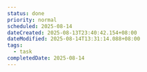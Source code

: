 ```yaml
---
status: done
priority: normal
scheduled: 2025-08-14
dateCreated: 2025-08-13T23:40:42.154+08:00
dateModified: 2025-08-14T13:31:14.088+08:00
tags:
  - task
completedDate: 2025-08-14
---
```


